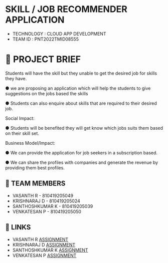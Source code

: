 #  SKILL / JOB RECOMMENDER APPLICATION

- TECHNOLOGY : CLOUD APP DEVELOPMENT
- TEAM ID     : PNT2022TMID08555

# 📁 PROJECT BRIEF

Students will have the skill but they unable to get the desired job for skills 
they have.

● we are proposing an application which will help the students to give 
suggestions on the jobs based the skills

● Students can also enquire about skills that are required to their desired job.

 Social Impact:
 
● Students will be benefited they will get know which jobs suits them based 
on their skill set.

Business Model/Impact:

● We can provide the application for job seekers in a subscription based.

● We can share the profiles with companies and generate the revenue by 
providing them best profiles.



## 👦 TEAM MEMBERS

- VASANTH R          -    810419205049
- KRISHNARAJ D       -    810419205024
- SANTHOSHKUMAR K    -    810419205039
- VENKATESAN P       -    810419205050

## 🔗 LINKS
- VASANTH R    [ASSIGNMENT](https://github.com/IBM-EPBL/IBM-Project-12572-1659454251/tree/main/Assignments%2FTeam%20Lead) 
- KRISHNARAJ D   [ASSIGNMENT](https://github.com/IBM-EPBL/IBM-Project-12572-1659454251/tree/main/Assignments%2FTeam%20Member%201)
- SANTHOSHKUMAR K     [ASSIGNMENT](https://github.com/IBM-EPBL/IBM-Project-12572-1659454251/tree/main/Assignments%2FTeam%20Member%202)
- VENKATESAN P      [ASSIGNMENT](https://github.com/IBM-EPBL/IBM-Project-12572-1659454251/tree/main/Assignments%2FTeam%20Member%203)

